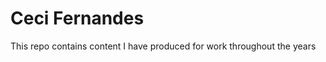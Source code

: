 Ceci Fernandes
==============

This repo contains content I have produced for work throughout the years
